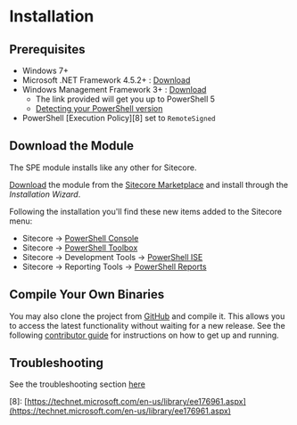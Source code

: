 # Installation

## Prerequisites

* Windows 7+
* Microsoft .NET Framework 4.5.2+ : [Download](http://www.microsoft.com/en-us/download/details.aspx?id=30653)  
* Windows Management Framework 3+ : [Download](https://www.microsoft.com/en-us/download/details.aspx?id=50395)
  * The link provided will get you up to PowerShell 5
  * [Detecting your PowerShell version](http://stackoverflow.com/questions/1825585/determine-installed-powershell-version)
* PowerShell \[Execution Policy\]\[8\] set to `RemoteSigned`

## Download the Module

The SPE module installs like any other for Sitecore.

[Download](https://marketplace.sitecore.net/Modules/Sitecore_PowerShell_console.aspx) the module from the [Sitecore Marketplace](https://marketplace.sitecore.net/) and install through the _Installation Wizard_.

Following the installation you'll find these new items added to the Sitecore menu:

* Sitecore -&gt; [PowerShell Console](../interfaces/console.md)
* Sitecore -&gt; [PowerShell Toolbox](../modules/integration-points/toolbox.md)
* Sitecore -&gt; Development Tools -&gt; [PowerShell ISE](../interfaces/scripting.md)
* Sitecore -&gt; Reporting Tools -&gt; [PowerShell Reports](../modules/integration-points/reports/)

## Compile Your Own Binaries

You may also clone the project from [GitHub](https://git.io/spe) and compile it. This allows you to access the latest functionality without waiting for a new release. See the following [contributor guide](contributor-guide.md) for instructions on how to get up and running.

## Troubleshooting

See the troubleshooting section [here](../troubleshooting.md)

\[8\]: [https://technet.microsoft.com/en-us/library/ee176961.aspx](https://technet.microsoft.com/en-us/library/ee176961.aspx)

